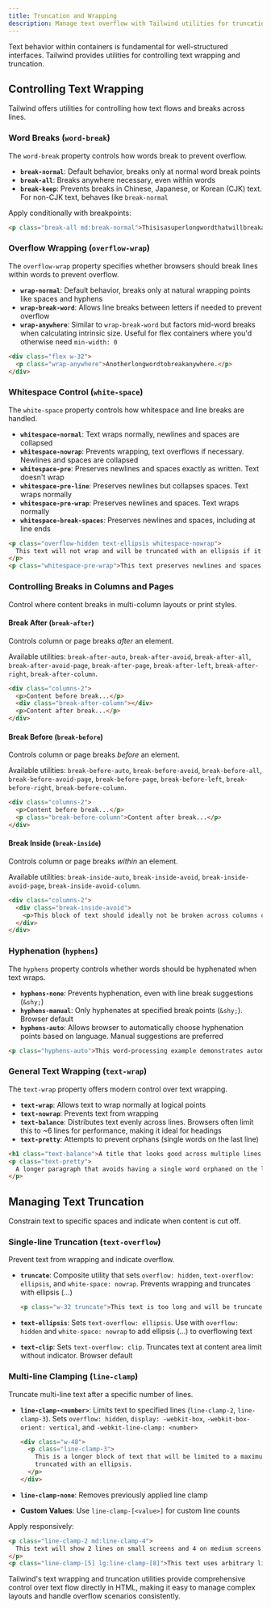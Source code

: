 ```yaml
---
title: Truncation and Wrapping
description: Manage text overflow with Tailwind utilities for truncation, line clamping, and text wrapping control
---
```


Text behavior within containers is fundamental for well-structured interfaces. Tailwind provides utilities for controlling text wrapping and truncation.

## Controlling Text Wrapping

Tailwind offers utilities for controlling how text flows and breaks across lines.

### Word Breaks (`word-break`)

The `word-break` property controls how words break to prevent overflow.

- **`break-normal`**: Default behavior, breaks only at normal word break points
- **`break-all`**: Breaks anywhere necessary, even within words
- **`break-keep`**: Prevents breaks in Chinese, Japanese, or Korean (CJK) text. For non-CJK text, behaves like `break-normal`

Apply conditionally with breakpoints:

```html tailwind
<p class="break-all md:break-normal">Thisisasuperlongwordthatwillbreakanywherenecessary.</p>
```

### Overflow Wrapping (`overflow-wrap`)

The `overflow-wrap` property specifies whether browsers should break lines within words to prevent overflow.

- **`wrap-normal`**: Default behavior, breaks only at natural wrapping points like spaces and hyphens
- **`wrap-break-word`**: Allows line breaks between letters if needed to prevent overflow
- **`wrap-anywhere`**: Similar to `wrap-break-word` but factors mid-word breaks when calculating intrinsic size. Useful for flex containers where you'd otherwise need `min-width: 0`

```html tailwind
<div class="flex w-32">
  <p class="wrap-anywhere">Anotherlongwordtobreakanywhere.</p>
</div>
```

### Whitespace Control (`white-space`)

The `white-space` property controls how whitespace and line breaks are handled.

- **`whitespace-normal`**: Text wraps normally, newlines and spaces are collapsed
- **`whitespace-nowrap`**: Prevents wrapping, text overflows if necessary. Newlines and spaces are collapsed
- **`whitespace-pre`**: Preserves newlines and spaces exactly as written. Text doesn't wrap
- **`whitespace-pre-line`**: Preserves newlines but collapses spaces. Text wraps normally
- **`whitespace-pre-wrap`**: Preserves newlines and spaces. Text wraps normally
- **`whitespace-break-spaces`**: Preserves newlines and spaces, including at line ends

```html tailwind
<p class="overflow-hidden text-ellipsis whitespace-nowrap">
  This text will not wrap and will be truncated with an ellipsis if it overflows.
</p>
<p class="whitespace-pre-wrap">This text preserves newlines and spaces, and wraps normally.</p>
```

### Controlling Breaks in Columns and Pages

Control where content breaks in multi-column layouts or print styles.

#### Break After (`break-after`)

Controls column or page breaks _after_ an element.

Available utilities: `break-after-auto`, `break-after-avoid`, `break-after-all`, `break-after-avoid-page`, `break-after-page`, `break-after-left`, `break-after-right`, `break-after-column`.

```html tailwind
<div class="columns-2">
  <p>Content before break...</p>
  <div class="break-after-column"></div>
  <p>Content after break...</p>
</div>
```

#### Break Before (`break-before`)

Controls column or page breaks _before_ an element.

Available utilities: `break-before-auto`, `break-before-avoid`, `break-before-all`, `break-before-avoid-page`, `break-before-page`, `break-before-left`, `break-before-right`, `break-before-column`.

```html tailwind
<div class="columns-2">
  <p>Content before break...</p>
  <p class="break-before-column">Content after break...</p>
</div>
```

#### Break Inside (`break-inside`)

Controls column or page breaks _within_ an element.

Available utilities: `break-inside-auto`, `break-inside-avoid`, `break-inside-avoid-page`, `break-inside-avoid-column`.

```html tailwind
<div class="columns-2">
  <div class="break-inside-avoid">
    <p>This block of text should ideally not be broken across columns or pages.</p>
  </div>
</div>
```

### Hyphenation (`hyphens`)

The `hyphens` property controls whether words should be hyphenated when text wraps.

- **`hyphens-none`**: Prevents hyphenation, even with line break suggestions (`&shy;`)
- **`hyphens-manual`**: Only hyphenates at specified break points (`&shy;`). Browser default
- **`hyphens-auto`**: Allows browser to automatically choose hyphenation points based on language. Manual suggestions are preferred

```html tailwind
<p class="hyphens-auto">This word-processing example demonstrates automatic hyphenation.</p>
```

### General Text Wrapping (`text-wrap`)

The `text-wrap` property offers modern control over text wrapping.

- **`text-wrap`**: Allows text to wrap normally at logical points
- **`text-nowrap`**: Prevents text from wrapping
- **`text-balance`**: Distributes text evenly across lines. Browsers often limit this to ~6 lines for performance, making it ideal for headings
- **`text-pretty`**: Attempts to prevent orphans (single words on the last line)

```html tailwind
<h1 class="text-balance">A title that looks good across multiple lines.</h1>
<p class="text-pretty">
  A longer paragraph that avoids having a single word orphaned on the last line.
</p>
```

## Managing Text Truncation

Constrain text to specific spaces and indicate when content is cut off.

### Single-line Truncation (`text-overflow`)

Prevent text from wrapping and indicate overflow.

- **`truncate`**: Composite utility that sets `overflow: hidden`, `text-overflow: ellipsis`, and `white-space: nowrap`. Prevents wrapping and truncates with ellipsis (...)

  ```html tailwind
  <p class="w-32 truncate">This text is too long and will be truncated.</p>
  ```

- **`text-ellipsis`**: Sets `text-overflow: ellipsis`. Use with `overflow: hidden` and `white-space: nowrap` to add ellipsis (...) to overflowing text
- **`text-clip`**: Sets `text-overflow: clip`. Truncates text at content area limit without indicator. Browser default

### Multi-line Clamping (`line-clamp`)

Truncate multi-line text after a specific number of lines.

- **`line-clamp-<number>`**: Limits text to specified lines (`line-clamp-2`, `line-clamp-3`). Sets `overflow: hidden`, `display: -webkit-box`, `-webkit-box-orient: vertical`, and `-webkit-line-clamp: <number>`

  ```html tailwind
  <div class="w-48">
    <p class="line-clamp-3">
      This is a longer block of text that will be limited to a maximum of three lines before being
      truncated with an ellipsis.
    </p>
  </div>
  ```

- **`line-clamp-none`**: Removes previously applied line clamp
- **Custom Values**: Use `line-clamp-[<value>]` for custom line counts

Apply responsively:

```html tailwind
<p class="line-clamp-2 md:line-clamp-4">
  This text will show 2 lines on small screens and 4 on medium screens and up.
</p>
<p class="line-clamp-[5] lg:line-clamp-[8]">This text uses arbitrary line counts.</p>
```

Tailwind's text wrapping and truncation utilities provide comprehensive control over text flow directly in HTML, making it easy to manage complex layouts and handle overflow scenarios consistently.
